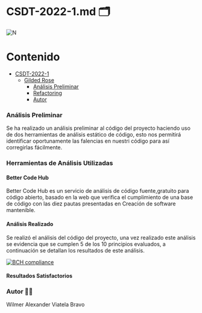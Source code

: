 # CSDT-2022-1.md :card_index_dividers:	

![N](https://escuelaing.s3.amazonaws.com/staging/images/logo-ecijg.width-380.png)

# Contenido
- [CSDT-2022-1](https://github.com/alexviatela/GildedRose-Refactoring-Kata/blob/main/CSDT-2022-1.md)
  * [Gilded Rose](#gilded-rose)
    + [Análisis Preliminar](#análisis-preliminar)
    + [Refactoring](#refactoring)
    + [Autor](#autor)


### Análisis Preliminar
Se ha realizado un análisis preliminar al código del proyecto haciendo uso de dos herramientas de análisis estático de código, esto nos permitirá identificar oportunamente las falencias en nuestri código para así corregirlas fácilmente.


### Herramientas de Análisis Utilizadas

#### Better Code Hub
Better Code Hub es un servicio de análisis de código fuente,gratuito para código abierto, basado en la web que verifica el cumplimiento de una base de código con las diez pautas presentadas en Creación de software mantenible. 

#### Análisis Realizado
Se realizó el análisis del código del proyecto, una vez realizado este análisis se evidencia que se cumplen 5 de los 10 principios evaluados, a continuación se detallan los resultados de este análisis.

[![BCH compliance](https://bettercodehub.com/edge/badge/alexviatela/GildedRose-Refactoring-Kata?branch=main)](https://bettercodehub.com/)

#### Resultados Satisfactorios








### Autor :man_beard:
Wilmer Alexander Viatela Bravo

